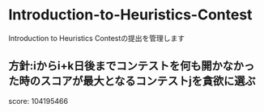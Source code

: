 # Introduction-to-Heuristics-Contest
Introduction to Heuristics Contestの提出を管理します

## 方針:iからi+k日後までコンテストを何も開かなかった時のスコアが最大となるコンテストjを貪欲に選ぶ
score: 104195466
